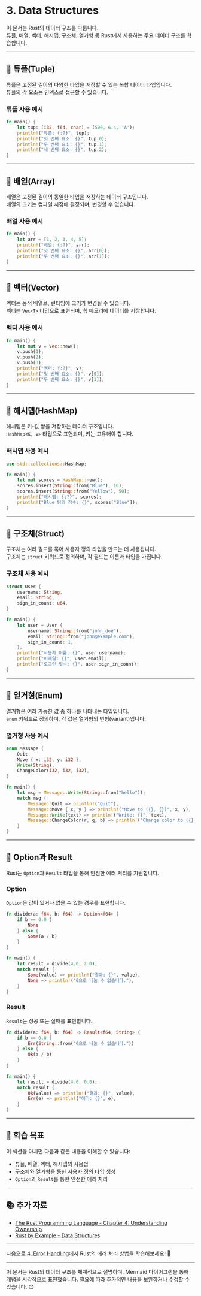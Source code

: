 # 3. Data Structures

이 문서는 Rust의 데이터 구조를 다룹니다.  
튜플, 배열, 벡터, 해시맵, 구조체, 열거형 등 Rust에서 사용하는 주요 데이터 구조를 학습합니다.

---

## 📌 튜플(Tuple)

튜플은 고정된 길이의 다양한 타입을 저장할 수 있는 복합 데이터 타입입니다.  
튜플의 각 요소는 인덱스로 접근할 수 있습니다.

### 튜플 사용 예시
```rust
fn main() {
    let tup: (i32, f64, char) = (500, 6.4, 'A');
    println!("튜플: {:?}", tup);
    println!("첫 번째 요소: {}", tup.0);
    println!("두 번째 요소: {}", tup.1);
    println!("세 번째 요소: {}", tup.2);
}
```

---

## 📌 배열(Array)

배열은 고정된 길이의 동일한 타입을 저장하는 데이터 구조입니다.  
배열의 크기는 컴파일 시점에 결정되며, 변경할 수 없습니다.

### 배열 사용 예시
```rust
fn main() {
    let arr = [1, 2, 3, 4, 5];
    println!("배열: {:?}", arr);
    println!("첫 번째 요소: {}", arr[0]);
    println!("두 번째 요소: {}", arr[1]);
}
```

---

## 📌 벡터(Vector)

벡터는 동적 배열로, 런타임에 크기가 변경될 수 있습니다.  
벡터는 `Vec<T>` 타입으로 표현되며, 힙 메모리에 데이터를 저장합니다.

### 벡터 사용 예시
```rust
fn main() {
    let mut v = Vec::new();
    v.push(1);
    v.push(2);
    v.push(3);
    println!("벡터: {:?}", v);
    println!("첫 번째 요소: {}", v[0]);
    println!("두 번째 요소: {}", v[1]);
}
```

---

## 📌 해시맵(HashMap)

해시맵은 키-값 쌍을 저장하는 데이터 구조입니다.  
`HashMap<K, V>` 타입으로 표현되며, 키는 고유해야 합니다.

### 해시맵 사용 예시
```rust
use std::collections::HashMap;

fn main() {
    let mut scores = HashMap::new();
    scores.insert(String::from("Blue"), 10);
    scores.insert(String::from("Yellow"), 50);
    println!("해시맵: {:?}", scores);
    println!("Blue 팀의 점수: {}", scores["Blue"]);
}
```

---

## 📌 구조체(Struct)

구조체는 여러 필드를 묶어 사용자 정의 타입을 만드는 데 사용됩니다.  
구조체는 `struct` 키워드로 정의하며, 각 필드는 이름과 타입을 가집니다.

### 구조체 사용 예시
```rust
struct User {
    username: String,
    email: String,
    sign_in_count: u64,
}

fn main() {
    let user = User {
        username: String::from("john_doe"),
        email: String::from("john@example.com"),
        sign_in_count: 1,
    };
    println!("사용자 이름: {}", user.username);
    println!("이메일: {}", user.email);
    println!("로그인 횟수: {}", user.sign_in_count);
}
```

---

## 📌 열거형(Enum)

열거형은 여러 가능한 값 중 하나를 나타내는 타입입니다.  
`enum` 키워드로 정의하며, 각 값은 열거형의 변형(variant)입니다.

### 열거형 사용 예시
```rust
enum Message {
    Quit,
    Move { x: i32, y: i32 },
    Write(String),
    ChangeColor(i32, i32, i32),
}

fn main() {
    let msg = Message::Write(String::from("hello"));
    match msg {
        Message::Quit => println!("Quit"),
        Message::Move { x, y } => println!("Move to ({}, {})", x, y),
        Message::Write(text) => println!("Write: {}", text),
        Message::ChangeColor(r, g, b) => println!("Change color to ({}, {}, {})", r, g, b),
    }
}
```

---

## 📌 Option과 Result

Rust는 `Option`과 `Result` 타입을 통해 안전한 에러 처리를 지원합니다.

### Option
`Option`은 값이 있거나 없을 수 있는 경우를 표현합니다.

```rust
fn divide(a: f64, b: f64) -> Option<f64> {
    if b == 0.0 {
        None
    } else {
        Some(a / b)
    }
}

fn main() {
    let result = divide(4.0, 2.0);
    match result {
        Some(value) => println!("결과: {}", value),
        None => println!("0으로 나눌 수 없습니다."),
    }
}
```

### Result
`Result`는 성공 또는 실패를 표현합니다.

```rust
fn divide(a: f64, b: f64) -> Result<f64, String> {
    if b == 0.0 {
        Err(String::from("0으로 나눌 수 없습니다."))
    } else {
        Ok(a / b)
    }
}

fn main() {
    let result = divide(4.0, 0.0);
    match result {
        Ok(value) => println!("결과: {}", value),
        Err(e) => println!("에러: {}", e),
    }
}
```

---

## 🎯 학습 목표

이 섹션을 마치면 다음과 같은 내용을 이해할 수 있습니다:

- 튜플, 배열, 벡터, 해시맵의 사용법
- 구조체와 열거형을 통한 사용자 정의 타입 생성
- `Option`과 `Result`를 통한 안전한 에러 처리

---

## 📚 추가 자료

- [The Rust Programming Language - Chapter 4: Understanding Ownership](https://doc.rust-lang.org/book/ch04-00-understanding-ownership.html)
- [Rust by Example - Data Structures](https://doc.rust-lang.org/rust-by-example/std.html)

---

다음으로 [4. Error Handling](../4.%20Error%20Handling/)에서 Rust의 에러 처리 방법을 학습해보세요! 🦀

---

이 문서는 Rust의 데이터 구조를 체계적으로 설명하며, Mermaid 다이어그램을 통해 개념을 시각적으로 표현했습니다. 필요에 따라 추가적인 내용을 보완하거나 수정할 수 있습니다. 😊
